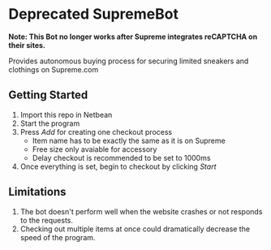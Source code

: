 # Deprecated SupremeBot
<b> Note: This Bot no longer works after Supreme integrates reCAPTCHA on their sites.</b> 

Provides autonomous buying process for securing limited sneakers and clothings on Supreme.com

## Getting Started
1. Import this repo in Netbean
2. Start the program
3. Press <i> Add </i> for creating one checkout process
   - Item name has to be exactly the same as it is on Supreme
   - Free size only avaiable for accessory 
   - Delay checkout is recommended to be set to 1000ms
4. Once everything is set, begin to checkout by clicking <i>Start</i>

## Limitations
1. The bot doesn't perform well when the website crashes or not responds to the requests.
2. Checking out multiple items at once could dramatically decrease the speed of the program.
